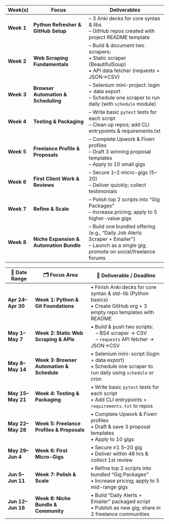 | Week(s) | Focus | Deliverables |
| --- | --- | --- |
| **Week 1** | **Python Refresher & GitHub Setup** | – 3 Anki decks for core syntax & libs  <br>– GitHub repos created with project README template |
| **Week 2** | **Web Scraping Fundamentals** | – Build & document two scrapers:  <br>  • Static scraper (BeautifulSoup)  <br>  • API data fetcher (requests + JSON→CSV) |
| **Week 3** | **Browser Automation & Scheduling** | – Selenium mini-project: login + data export  <br>– Schedule one scraper to run daily (with `schedule` module) |
| **Week 4** | **Testing & Packaging** | – Write basic `pytest` tests for each script  <br>– Clean up repos; add CLI entrypoints & requirements.txt |
| **Week 5** | **Freelance Profile & Proposals** | – Complete Upwork & Fiverr profiles  <br>– Draft 3 winning proposal templates  <br>– Apply to 10 small gigs |
| **Week 6** | **First Client Work & Reviews** | – Secure 1–2 micro-gigs ($5–$20)  <br>– Deliver quickly; collect testimonials |
| **Week 7** | **Refine & Scale** | – Polish top 2 scripts into “Gig Packages”  <br>– Increase pricing; apply to 5 higher-value gigs |
| **Week 8** | **Niche Expansion & Automation Bundle** | – Build one bundled offering (e.g., “Daily Job Alerts Scraper + Emailer”)  <br>– Launch as a single gig; promote on social/freelance forums |






| 🚩 Date Range | 🗂️ Focus Area | 📝 Deliverable / Deadline |
| --- | --- | --- |
| **Apr 24–Apr 30** | **Week 1: Python & Git Foundations** | • Finish Anki decks for core syntax & std-lib (Python basics)  <br>• Create GitHub org + 3 empty repo templates with README |
| **May 1–May 7** | **Week 2: Static Web Scraping & APIs** | • Build & push two scripts:  <br>  – BS4 scraper → CSV  <br>  – `requests` API fetcher → JSON→CSV |
| **May 8–May 14** | **Week 3: Browser Automation & Schedule** | • Selenium mini-script (login + data export)  <br>• Schedule one scraper to run daily using `schedule` or cron |
| **May 15–May 21** | **Week 4: Testing & Packaging** | • Write basic `pytest` tests for each script  <br>• Add CLI entrypoints + `requirements.txt` to repos |
| **May 22–May 28** | **Week 5: Freelance Profiles & Proposals** | • Complete Upwork & Fiverr profiles  <br>• Draft & save 3 proposal templates  <br>• Apply to 10 gigs |
| **May 29–Jun 4** | **Week 6: First Micro-Gigs** | • Secure ≥1 $5–$20 gig  <br>• Deliver within 48 hrs & collect 1st review |
| **Jun 5–Jun 11** | **Week 7: Polish & Scale** | • Refine top 2 scripts into bundled “Gig Packages”  <br>• Increase pricing; apply to 5 mid-range gigs |
| **Jun 12–Jun 16** | **Week 8: Niche Bundle & Community** | • Build “Daily Alerts + Emailer” packaged script  <br>• Publish as new gig; share in 2 freelance communities |